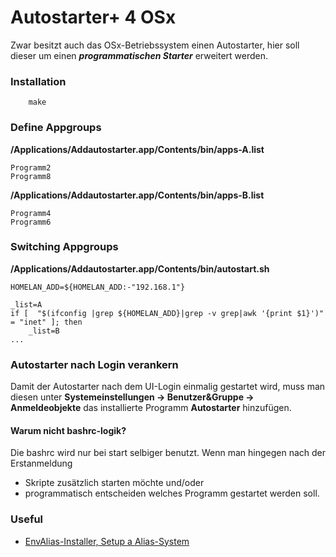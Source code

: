 # Autostarter+ 4 OSx

Zwar besitzt auch das OSx-Betriebssystem einen Autostarter, hier soll dieser um einen ***programmatischen Starter*** erweitert werden.

### Installation

```
	make
```


### Define Appgroups

**/Applications/Addautostarter.app/Contents/bin/apps-A.list**
```
Programm2
Programm8
```

**/Applications/Addautostarter.app/Contents/bin/apps-B.list**
```
Programm4
Programm6
```

### Switching Appgroups

**/Applications/Addautostarter.app/Contents/bin/autostart.sh**
```
HOMELAN_ADD=${HOMELAN_ADD:-"192.168.1"}

_list=A
if [  "$(ifconfig |grep ${HOMELAN_ADD}|grep -v grep|awk '{print $1}')" = "inet" ]; then
    _list=B
...
```

### Autostarter nach Login verankern
Damit der Autostarter nach dem UI-Login einmalig gestartet wird, muss man diesen unter **Systemeinstellungen -> Benutzer&Gruppe -> Anmeldeobjekte** das installierte Programm **Autostarter** hinzufügen.

#### Warum nicht bashrc-logik?
Die bashrc wird nur bei start selbiger benutzt. Wenn man hingegen nach der Erstanmeldung 
- Skripte zusätzlich starten möchte und/oder
- programmatisch entscheiden welches Programm gestartet werden soll.


### Useful
- [EnvAlias-Installer, Setup a Alias-System](https://github.com/mgeode/envalias-installer)
